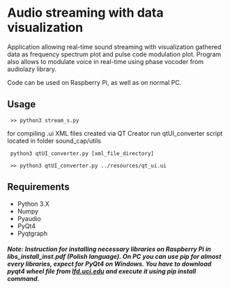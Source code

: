 # Audio streaming with data visualization
Application allowing real-time sound streaming with visualization gathered data as frequency spectrum
plot and pulse code modulation plot. Program also allows to modulate voice in real-time using phase vocoder from audiolazy library.

Code can be used on Raspberry Pi, as well as on normal PC.
## Usage
```angular2html
 >> python3 stream_s.py
```
for compiling .ui XML files created via QT Creator run qtUI_converter script 
located in folder sound_cap/utils
```angular2html
 python3 qtUI_converter.py [xml_file_directory]
 
 >> python3 qtUI_converter.py ../resources/qt_ui.ui
```


## Requirements
 - Python 3.X
 - Numpy 
 - Pyaudio 
 - PyQt4 
 - Pyqtgraph 

##### Note: Instruction for installing necessary libraries on Raspberry Pi in libs_install_inst.pdf (Polish language). On PC you can use pip for almost every libraries, expect for PyQt4 on Windows. You have to download pyqt4 wheel file from [lfd.uci.edu](https://www.lfd.uci.edu/~gohlke/pythonlibs/#pyqt4) and execute it using pip install command.